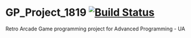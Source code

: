 # GP_Project_1819 [![Build Status](https://travis-ci.com/luukvansloun/GP_Project_1819.svg?token=PYzVGj7QCNCgyxQqa8GL&branch=master)](https://travis-ci.com/luukvansloun/GP_Project_1819)

Retro Arcade Game programming project for Advanced Programming - UA
